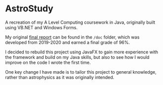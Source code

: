 # AstroStudy

A recreation of my A Level Computing coursework in Java, originally built using VB.NET and Windows
Forms.

My original [final report](doc/report.pdf) can be found in the `/doc` folder, which was developed
from 2019-2020 and earned a final grade of 96%.

I decided to rebuild this project using JavaFX to gain more experience with the framework and build
on my Java skills, but also to see how I would improve on the code I wrote the first time.

One key change I have made is to tailor this project to general knowledge, rather than astrophysics
as it was originally intended.

